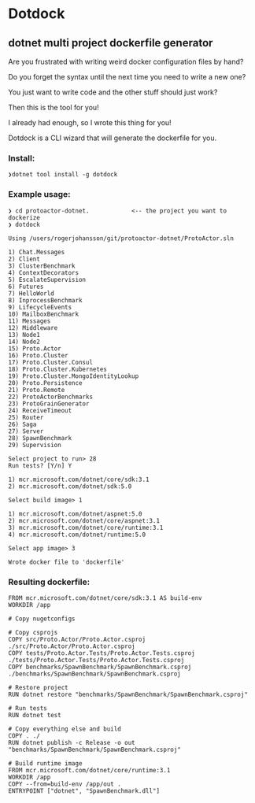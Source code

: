 # Dotdock

## dotnet multi project dockerfile generator

Are you frustrated with writing weird docker configuration files by hand?

Do you forget the syntax until the next time you need to write a new one?

You just want to write code and the other stuff should just work?

Then this is the tool for you!

I already had enough, so I wrote this thing for you!

Dotdock is a CLI wizard that will generate the dockerfile for you.

### Install:

```
❯dotnet tool install -g dotdock
```

### Example usage:

```
❯ cd protoactor-dotnet.            <-- the project you want to dockerize
❯ dotdock

Using /users/rogerjohansson/git/protoactor-dotnet/ProtoActor.sln

1) Chat.Messages
2) Client
3) ClusterBenchmark
4) ContextDecorators
5) EscalateSupervision
6) Futures
7) HelloWorld
8) InprocessBenchmark
9) LifecycleEvents
10) MailboxBenchmark
11) Messages
12) Middleware
13) Node1
14) Node2
15) Proto.Actor
16) Proto.Cluster
17) Proto.Cluster.Consul
18) Proto.Cluster.Kubernetes
19) Proto.Cluster.MongoIdentityLookup
20) Proto.Persistence
21) Proto.Remote
22) ProtoActorBenchmarks
23) ProtoGrainGenerator
24) ReceiveTimeout
25) Router
26) Saga
27) Server
28) SpawnBenchmark
29) Supervision

Select project to run> 28
Run tests? [Y/n] Y

1) mcr.microsoft.com/dotnet/core/sdk:3.1
2) mcr.microsoft.com/dotnet/sdk:5.0

Select build image> 1

1) mcr.microsoft.com/dotnet/aspnet:5.0
2) mcr.microsoft.com/dotnet/core/aspnet:3.1
3) mcr.microsoft.com/dotnet/core/runtime:3.1
4) mcr.microsoft.com/dotnet/runtime:5.0

Select app image> 3

Wrote docker file to 'dockerfile'
```

### Resulting dockerfile:

```
FROM mcr.microsoft.com/dotnet/core/sdk:3.1 AS build-env
WORKDIR /app

# Copy nugetconfigs 

# Copy csprojs 
COPY src/Proto.Actor/Proto.Actor.csproj ./src/Proto.Actor/Proto.Actor.csproj
COPY tests/Proto.Actor.Tests/Proto.Actor.Tests.csproj ./tests/Proto.Actor.Tests/Proto.Actor.Tests.csproj
COPY benchmarks/SpawnBenchmark/SpawnBenchmark.csproj ./benchmarks/SpawnBenchmark/SpawnBenchmark.csproj

# Restore project
RUN dotnet restore "benchmarks/SpawnBenchmark/SpawnBenchmark.csproj"

# Run tests
RUN dotnet test

# Copy everything else and build
COPY . ./
RUN dotnet publish -c Release -o out "benchmarks/SpawnBenchmark/SpawnBenchmark.csproj"

# Build runtime image
FROM mcr.microsoft.com/dotnet/core/runtime:3.1
WORKDIR /app
COPY --from=build-env /app/out .
ENTRYPOINT ["dotnet", "SpawnBenchmark.dll"]
```
